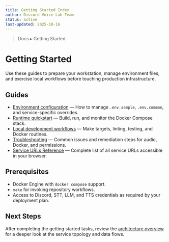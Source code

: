 ```yaml
---
title: Getting Started Index
author: Discord Voice Lab Team
status: active
last-updated: 2025-10-16
---
```


<!-- markdownlint-disable-next-line MD041 -->
> Docs ▸ Getting Started

# Getting Started

Use these guides to prepare your workstation, manage environment files, and exercise
local workflows before touching production infrastructure.

## Guides

-  [Environment configuration](environment.md) — How to manage `.env.sample`, `.env.common`,
  and service-specific overrides.
-  [Runtime quickstart](runtime.md) — Build, run, and monitor the Docker Compose stack.
-  [Local development workflows](local-development.md) — Make targets, linting, testing, and
  Docker routines.
-  [Troubleshooting](troubleshooting.md) — Common issues and remediation steps for audio,
  Docker, and permissions.
-  [Service URLs Reference](../reference/service-urls.md) — Complete list of all service URLs accessible in your browser.

## Prerequisites

-  Docker Engine with `docker compose` support.
-  `make` for invoking repository workflows.
-  Access to Discord, STT, LLM, and TTS credentials as required by your deployment plan.

## Next Steps

After completing the getting started tasks, review the [architecture overview](../architecture/system-overview.md)
for a deeper look at the service topology and data flows.
